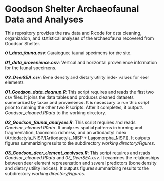 # Goodson Shelter Archaeofaunal Data and Analyses

This repository provides the raw data and R code for data cleaning, organization, and statistical analyses of the archaeofauna recovered from Goodson Shelter.

<i><b>01_data_fauna.csv</b></i>: Catalogued faunal specimens for the site.

<i><b>01_data_provenience.csv</b></i>: Vertical and horizontal provenience information for the faunal specimens.

<i><b>03_DeerSEA.csv</b></i>: Bone density and dietary utility index values for deer elements.


<i><b>01_Goodson_data_cleanup.R</b></i>: This script requires and reads the first two csv files. It joins the data tables and produces cleaned datasets summarized by taxon and provenience. It is necessary to run this script prior to running the other two R scripts. After it completes, it outputs <i>Goodson_cleaned.RData</i> to the working directory.

<i><b>02_Goodson_faunal_analyses.R</b></i>: This script requires and reads <i>Goodson_cleaned.RData</i>. It analyzes spatial patterns in burning and fragmentation, taxonomic richness, and an artiodactyl index (Artiodactyla_NISP/[Artiodactyla_NISP + Lagomorpha_NISP]). It outputs figures summarizing results to the subdirectory <i>working directory/Figures</i>.

<i><b>03_Goodson_deer_element_analyses.R</b></i>: This script requires and reads <i>Goodson_cleaned.RData</i> and <i>03_DeerSEA.csv</i>. It examines the relationships between deer element representation and several predictors (bone density and dietary utility indices). It outputs figures summarizing results to the subdirectory <i>working directory/Figures</i>.
